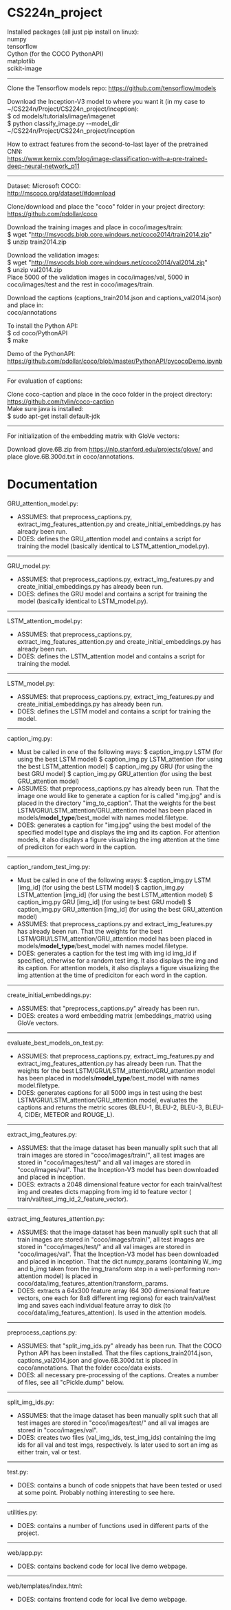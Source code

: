 # CS224n_project

Installed packages (all just pip install on linux):  
numpy  
tensorflow  
Cython (for the COCO PythonAPI)  
matplotlib  
scikit-image  

********  

Clone the Tensorflow models repo: https://github.com/tensorflow/models  

Download the Inception-V3 model to where you want it (in my case to ~/CS224n/Project/CS224n_project/inception):  
$ cd models/tutorials/image/imagenet  
$ python classify_image.py --model_dir ~/CS224n/Project/CS224n_project/inception 

How to extract features from the second-to-last layer of the pretrained CNN:  
https://www.kernix.com/blog/image-classification-with-a-pre-trained-deep-neural-network_p11  

******   

Dataset: Microsoft COCO:  
http://mscoco.org/dataset/#download  

Clone/download and place the "coco" folder in your project directory:  
https://github.com/pdollar/coco  

Download the training images and place in coco/images/train:  
$ wget "http://msvocds.blob.core.windows.net/coco2014/train2014.zip"  
$ unzip train2014.zip  

Download the validation images:  
$ wget "http://msvocds.blob.core.windows.net/coco2014/val2014.zip"  
$ unzip val2014.zip  
Place 5000 of the validation images in coco/images/val, 5000 in coco/images/test and the rest in coco/images/train.  

Download the captions (captions_train2014.json and captions_val2014.json) and place in:  
coco/annotations  

To install the Python API:  
$ cd coco/PythonAPI  
$ make  

Demo of the PythonAPI:  
https://github.com/pdollar/coco/blob/master/PythonAPI/pycocoDemo.ipynb

*******

For evaluation of captions:  

Clone coco-caption and place in the coco folder in the project directory:  
https://github.com/tylin/coco-caption  
Make sure java is installed:  
$ sudo apt-get install default-jdk  

*******

For initialization of the embedding matrix with GloVe vectors:  

Download glove.6B.zip from https://nlp.stanford.edu/projects/glove/ and place glove.6B.300d.txt in coco/annotations.

# Documentation

GRU_attention_model.py:  
- ASSUMES: that preprocess_captions.py, extract_img_features_attention.py and
  create_initial_embeddings.py has already been run.
- DOES: defines the GRU_attention model and contains a script for training the
  model (basically identical to LSTM_attention_model.py).
  
********

GRU_model.py:  
- ASSUMES: that preprocess_captions.py, extract_img_features.py and
  create_initial_embeddings.py has already been run.
- DOES: defines the GRU model and contains a script for training the model (basically identical to LSTM_model.py).

*****

LSTM_attention_model.py:  
- ASSUMES: that preprocess_captions.py, extract_img_features_attention.py and
  create_initial_embeddings.py has already been run.
- DOES: defines the LSTM_attention model and contains a script for training the
  model.
  
*****

LSTM_model.py:  
- ASSUMES: that preprocess_captions.py, extract_img_features.py and
  create_initial_embeddings.py has already been run.
- DOES: defines the LSTM model and contains a script for training the model.

*********

caption_img.py:  
- Must be called in one of the following ways:
 $ caption_img.py LSTM (for using the best LSTM model)
 $ caption_img.py LSTM_attention (for using the best LSTM_attention model)
 $ caption_img.py GRU (for using the best GRU model)
 $ caption_img.py GRU_attention (for using the best GRU_attention model)
- ASSUMES: that preprocess_captions.py has already been run. That the image one
  would like to generate a caption for is called "img.jpg" and is placed in the
  directory "img_to_caption". That the weights for the best
  LSTM/GRU/LSTM_attention/GRU_attention model has been placed in
  models/**model_type**/best_model with names model.filetype.
- DOES: generates a caption for "img.jpg" using the best model of the specified
  model type and displays the img and its caption. For attention models, it also
  displays a figure visualizing the img attention at the time of prediciton for
  each word in the caption.
  
*****

caption_random_test_img.py:  
- Must be called in one of the following ways:
  $ caption_img.py LSTM [img_id] (for using the best LSTM model)
  $ caption_img.py LSTM_attention [img_id] (for using the best LSTM_attention model)
  $ caption_img.py GRU [img_id] (for using te best GRU model)
  $ caption_img.py GRU_attention [img_id] (for using the best GRU_attention model)
- ASSUMES: that preprocess_captions.py and extract_img_features.py has already
  been run. That the weights for the best LSTM/GRU/LSTM_attention/GRU_attention
  model has been placed in models/**model_type**/best_model with names
  model.filetype.
- DOES: generates a caption for the test img with img id img_id if specified,
  otherwise for a random test img. It also displays the img and its caption.
  For attention models, it also displays a figure visualizing the img attention
  at the time of prediciton for each word in the caption.
  
*****

create_initial_embeddings.py:  
- ASSUMES: that "preprocess_captions.py" already has been run.
- DOES: creates a word embedding matrix (embeddings_matrix) using GloVe vectors.

******

evaluate_best_models_on_test.py:  
- ASSUMES: that preprocess_captions.py, extract_img_features.py and
  extract_img_features_attention.py has already been run. That the weights for the
  best LSTM/GRU/LSTM_attention/GRU_attention model has been placed in
  models/**model_type**/best_model with names model.filetype.
- DOES: generates captions for all 5000 imgs in test using the best
  LSTM/GRU/LSTM_attention/GRU_attention model, evaluates the captions and
  returns the metric scores (BLEU-1, BLEU-2, BLEU-3, BLEU-4, CIDEr, METEOR and
  ROUGE_L).
  
****

extract_img_features.py:  
- ASSUMES: that the image dataset has been manually split such that all train
  images are stored in "coco/images/train/", all test images are stored in
  "coco/images/test/" and all val images are stored in "coco/images/val". That
  the Inception-V3 model has been downloaded and placed in inception.
- DOES: extracts a 2048 dimensional feature vector for each train/val/test img
  and creates dicts mapping from img id to feature vector (
  train/val/test_img_id_2_feature_vector).

****

extract_img_features_attention.py:  
- ASSUMES: that the image dataset has been manually split such that all train
  images are stored in "coco/images/train/", all test images are stored in
  "coco/images/test/" and all val images are stored in "coco/images/val". That
  the Inception-V3 model has been downloaded and placed in inception. That the
  dict numpy_params (containing W_img and b_img taken from the img_transform
  step in a well-performing non-attention model) is placed in
  coco/data/img_features_attention/transform_params.
- DOES: extracts a 64x300 feature array (64 300 dimensional feature vectors,
  one each for 8x8 different img regions) for each train/val/test img and saves
  each individual feature array to disk (to coco/data/img_features_attention).
  Is used in the attention models.
  
******

preprocess_captions.py:  
- ASSUMES: that "split_img_ids.py" already has been run. That the COCO Python API
  has been installed. That the files captions_train2014.json,
  captions_val2014.json and glove.6B.300d.txt is placed in coco/annotations.
  That the folder coco/data exists.
- DOES: all necessary pre-processing of the captions. Creates a number of files,
  see all "cPickle.dump" below. 
  
****

split_img_ids.py:  
- ASSUMES: that the image dataset has been manually split such that all test
  images are stored in "coco/images/test/" and all val images are stored in
  "coco/images/val".
- DOES: creates two files (val_img_ids, test_img_ids) containing the img ids for
  all val and test imgs, respectively. Is later used to sort an img as either
  train, val or test.
  
*****

test.py:  
- DOES: contains a bunch of code snippets that have been tested or used at some
  point. Probably nothing interesting to see here.

*****

utilities.py:  
- DOES: contains a number of functions used in different parts of the project.

****

web/app.py:  
- DOES: contains backend code for local live demo webpage.

****

web/templates/index.html:  
- DOES: contains frontend code for local live demo webpage.
